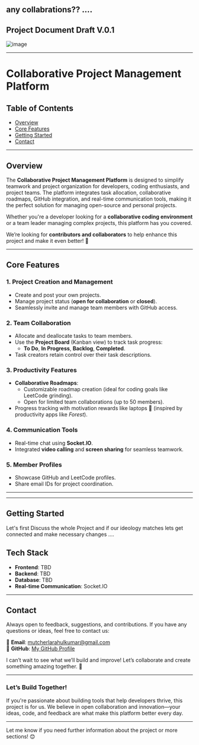 
##  any collabrations?? ....

## Project Document Draft V.0.1
![image](https://github.com/user-attachments/assets/f86de9b9-55da-4a85-87c1-fde8c0f474ad)


---

# **Collaborative Project Management Platform**

## **Table of Contents**
- [Overview](#overview)  
- [Core Features](#core-features)   
- [Getting Started](#getting-started)
- [Contact](#contact)  

---

## **Overview**
The **Collaborative Project Management Platform** is designed to simplify teamwork and project organization for developers, coding enthusiasts, and project teams. The platform integrates task allocation, collaborative roadmaps, GitHub integration, and real-time communication tools, making it the perfect solution for managing open-source and personal projects.  

Whether you're a developer looking for a **collaborative coding environment** or a team leader managing complex projects, this platform has you covered.

We’re looking for **contributors and collaborators** to help enhance this project and make it even better! 🚀  

---

## **Core Features**

### **1. Project Creation and Management**  
- Create and post your own projects.  
- Manage project status (**open for collaboration** or **closed**).  
- Seamlessly invite and manage team members with GitHub access.  

### **2. Team Collaboration**  
- Allocate and deallocate tasks to team members.  
- Use the **Project Board** (Kanban view) to track task progress:  
  - **To Do**, **In Progress**, **Backlog**, **Completed**.  
- Task creators retain control over their task descriptions.

### **3. Productivity Features**  
- **Collaborative Roadmaps**:  
  - Customizable roadmap creation (ideal for coding goals like LeetCode grinding).  
  - Open for limited team collaborations (up to 50 members).  
- Progress tracking with motivation rewards like laptops 🎯 (inspired by productivity apps like *Forest*).

### **4. Communication Tools**  
- Real-time chat using **Socket.IO**.  
- Integrated **video calling** and **screen sharing** for seamless teamwork.  

### **5. Member Profiles**  
- Showcase GitHub and LeetCode profiles.  
- Share email IDs for project coordination.  

---


---

## **Getting Started**

Let's first Discuss the whole Project and if our ideology matches lets get connected and make necessary changes ....

## **Tech Stack**

- **Frontend**: TBD 
- **Backend**: TBD  
- **Database**: TBD 
- **Real-time Communication**: Socket.IO  

---

## **Contact**

Always open to feedback, suggestions, and contributions. If you have any questions or ideas, feel free to contact us:  

📧 **Email**: mutcherlarahulkumar@gmail.com  
🔗 **GitHub**: [My GitHub Profile](https://github.com/mutcherlarahulkumar)  

I can’t wait to see what we’ll build and improve! Let’s collaborate and create something amazing together. 🚀  

---

### **Let’s Build Together!**  
If you're passionate about building tools that help developers thrive, this project is for us. We believe in open collaboration and innovation—your ideas, code, and feedback are what make this platform better every day.  


--- 

Let me know if you need further information about the project or more sections! 😊
